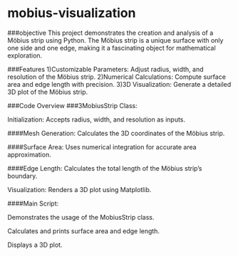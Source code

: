 # mobius-visualization

###objective
This project demonstrates the creation and analysis of a Möbius strip using Python. The Möbius strip is a unique surface with only one side and one edge, making it a fascinating object for mathematical exploration.

###Features
1)Customizable Parameters: Adjust radius, width, and resolution of the Möbius strip.
2)Numerical Calculations: Compute surface area and edge length with precision.
3)3D Visualization: Generate a detailed 3D plot of the Möbius strip.

###Code Overview
###3MobiusStrip Class:

Initialization: Accepts radius, width, and resolution as inputs.

####Mesh Generation: Calculates the 3D coordinates of the Möbius strip.

####Surface Area: Uses numerical integration for accurate area approximation.

####Edge Length: Calculates the total length of the Möbius strip’s boundary.

Visualization: Renders a 3D plot using Matplotlib.

####Main Script:

Demonstrates the usage of the MobiusStrip class.

Calculates and prints surface area and edge length.

Displays a 3D plot.

